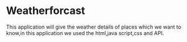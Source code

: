 # Weatherforcast
This application will give the weather details of places which we want to know,in this application we used the html,java script,css and API.
